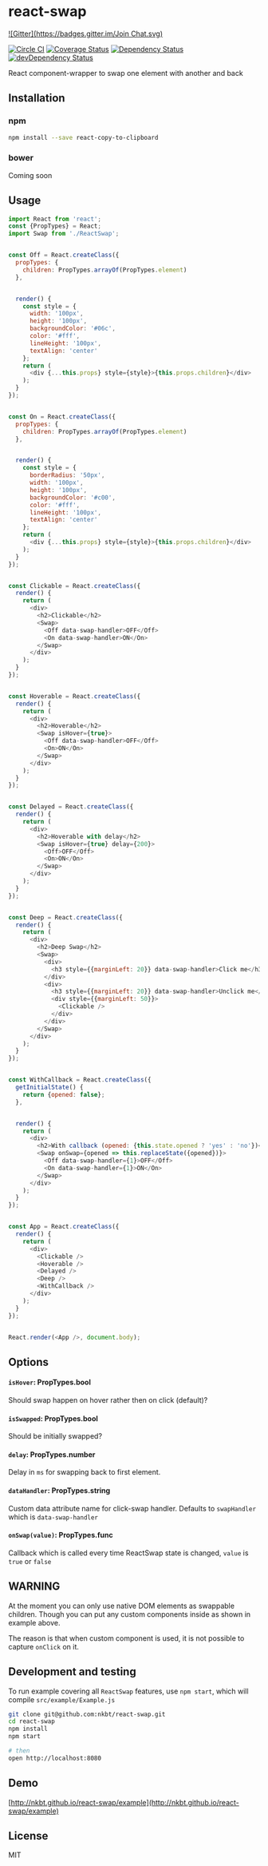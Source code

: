 # react-swap

[![Gitter](https://badges.gitter.im/Join Chat.svg)](https://gitter.im/nkbt/help)

[![Circle CI](https://circleci.com/gh/nkbt/react-swap.svg?style=svg)](https://circleci.com/gh/nkbt/react-swap)
[![Coverage Status](https://coveralls.io/repos/github/nkbt/react-swap/badge.svg?branch=master)](https://coveralls.io/github/nkbt/react-swap?branch=master)
[![Dependency Status](https://david-dm.org/nkbt/react-swap.svg)](https://david-dm.org/nkbt/react-swap)
[![devDependency Status](https://david-dm.org/nkbt/react-swap/dev-status.svg)](https://david-dm.org/nkbt/react-swap#info=devDependencies)

React component-wrapper to swap one element with another and back

## Installation

### npm

```sh
npm install --save react-copy-to-clipboard
```

### bower

Coming soon



## Usage
```js
import React from 'react';
const {PropTypes} = React;
import Swap from './ReactSwap';


const Off = React.createClass({
  propTypes: {
    children: PropTypes.arrayOf(PropTypes.element)
  },


  render() {
    const style = {
      width: '100px',
      height: '100px',
      backgroundColor: '#06c',
      color: '#fff',
      lineHeight: '100px',
      textAlign: 'center'
    };
    return (
      <div {...this.props} style={style}>{this.props.children}</div>
    );
  }
});


const On = React.createClass({
  propTypes: {
    children: PropTypes.arrayOf(PropTypes.element)
  },


  render() {
    const style = {
      borderRadius: '50px',
      width: '100px',
      height: '100px',
      backgroundColor: '#c00',
      color: '#fff',
      lineHeight: '100px',
      textAlign: 'center'
    };
    return (
      <div {...this.props} style={style}>{this.props.children}</div>
    );
  }
});


const Clickable = React.createClass({
  render() {
    return (
      <div>
        <h2>Clickable</h2>
        <Swap>
          <Off data-swap-handler>OFF</Off>
          <On data-swap-handler>ON</On>
        </Swap>
      </div>
    );
  }
});


const Hoverable = React.createClass({
  render() {
    return (
      <div>
        <h2>Hoverable</h2>
        <Swap isHover={true}>
          <Off data-swap-handler>OFF</Off>
          <On>ON</On>
        </Swap>
      </div>
    );
  }
});


const Delayed = React.createClass({
  render() {
    return (
      <div>
        <h2>Hoverable with delay</h2>
        <Swap isHover={true} delay={200}>
          <Off>OFF</Off>
          <On>ON</On>
        </Swap>
      </div>
    );
  }
});


const Deep = React.createClass({
  render() {
    return (
      <div>
        <h2>Deep Swap</h2>
        <Swap>
          <div>
            <h3 style={{marginLeft: 20}} data-swap-handler>Click me</h3>
          </div>
          <div>
            <h3 style={{marginLeft: 20}} data-swap-handler>Unclick me</h3>
            <div style={{marginLeft: 50}}>
              <Clickable />
            </div>
          </div>
        </Swap>
      </div>
    );
  }
});


const WithCallback = React.createClass({
  getInitialState() {
    return {opened: false};
  },


  render() {
    return (
      <div>
        <h2>With callback (opened: {this.state.opened ? 'yes' : 'no'})</h2>
        <Swap onSwap={opened => this.replaceState({opened})}>
          <Off data-swap-handler={1}>OFF</Off>
          <On data-swap-handler={1}>ON</On>
        </Swap>
      </div>
    );
  }
});


const App = React.createClass({
  render() {
    return (
      <div>
        <Clickable />
        <Hoverable />
        <Delayed />
        <Deep />
        <WithCallback />
      </div>
    );
  }
});


React.render(<App />, document.body);
```

## Options


#### `isHover`: PropTypes.bool

Should swap happen on hover rather then on click (default)?


#### `isSwapped`: PropTypes.bool

Should be initially swapped?


#### `delay`: PropTypes.number

Delay in `ms` for swapping back to first element.


#### `dataHandler`: PropTypes.string

Custom data attribute name for click-swap handler.
Defaults to `swapHandler` which is `data-swap-handler`


#### `onSwap(value)`: PropTypes.func

Callback which is called every time ReactSwap state is changed, `value` is `true` or `false`


## WARNING

At the moment you can only use native DOM elements as swappable children. 
Though you can put any custom components inside as shown in example above.

The reason is that when custom component is used, it is not possible to capture `onClick` on it.


## Development and testing

To run example covering all `ReactSwap` features, use `npm start`, which will compile `src/example/Example.js`

```bash
git clone git@github.com:nkbt/react-swap.git
cd react-swap
npm install
npm start

# then
open http://localhost:8080
```

## Demo

[http://nkbt.github.io/react-swap/example](http://nkbt.github.io/react-swap/example)


## License

MIT
